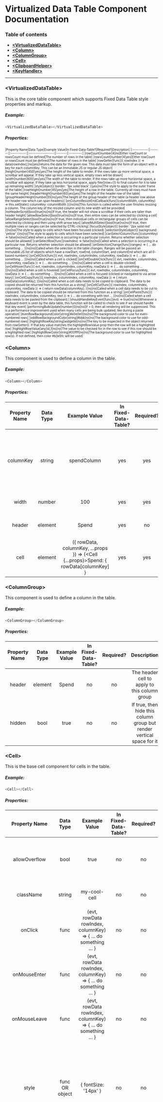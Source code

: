 # Virtualized Data Table Component Documentation

<h3>Table of contents</h3>

* **[&lt;VirtualizedDataTable&gt;](#user-content-&lt;VirtualizedDataTable&gt;)**
* **[&lt;Column&gt;](#user-content-&lt;Column&gt;)**
* **[&lt;ColumnGroup&gt;](#user-content-&lt;ColumnGroup&gt;)**
* **[&lt;Cell&gt;](#user-content-&lt;Cell&gt;)**
* **[&lt;ClipboardHelper&gt;](#user-content-&lt;ClipboardHelper&gt;)**
* **[&lt;KeyHandler&gt;](#user-content-&lt;KeyHandler&gt;)**

---

<h3>&lt;VirtualizedDataTable&gt;</h3>

This is the core table component which supports Fixed Data Table style properties and markup.
<h5>Example:</h5>

``` javascript
<VirtualizedDataTable></VirtualizedDataTable>
```

<h5>Properties:</h5>

<p style="font-size: 10px">
|Property Name|Data Type|Example Value|In Fixed-Data-Table?|Required?|Description|
|:-----------:|:-------:|:-----------:|:------------------:|:-------:|:---------:|
|rowCount|number|4|no|Either rowCount or rowsCount must be defined|The number of rows in the table|
|rowsCount|number|4|yes|Either rowCount or rowsCount must be defined|The number of rows in the table|
|rowGetter|func|({ rowIndex }) => data[rowIndex];|no|yes|returns the data for the given row.  This data must take the form of an object with a key for each columnKey.  This can be an Immutable.JS or regular JS object|
|height|number|450|yes|yes|The height of the table to render.  If the rows take up more vertical space, a scrollbar will appear.  If they take up less vertical space, empty rows will be drawn|
|width|number|800|yes|yes|The width of the table to render.  If the rows take up more horizontal space, a scrollbar will appear.  If they take up less horizontal space, apply flexGrow={1} to final column for it to take up remaining width|
|style|object|{ border: '1px solid black' }|yes|no|The style to apply to the outer frame of the table|
|rowHeight|number|45|yes|yes|The height of a row in the table.  Currently all rows must have the same height|
|headerHeight|number|60|yes|yes|The height of the header row of the table|
|groupHeaderHeight|number|55|no|yes|The height of the group header of the table (a header row above the header row which can span headers)|
|onColumnResizeEndCallback|func|(columnWidth, columnKey) => this.setState({ columnKey: columnWidth })|no|no|This function is called when the user finishes resizing a column.  The column key of the resized column and its new width will be provided|
|noHeaderScroll|bool|true|no|no|If true, the header will not show a scrollbar if their cells are taller than header height|
|allowRowSelect|bool|true|no|no|If true, then entire rows can be selected by clicking a cell|
|allowRangeSelect|bool|true|no|no|If true, then individual cells or rectangular groups of cells can be selected by clicking and then using shift-arrow keys|
|allowMultiSelect|bool|true|no|no|If true, then multiple rows or ranges can be selected by CTRL-clicking|
|focusStyle|object|{ border: '2px solid red' }|no|no|The style to apply to cells which have been focused (clicked)
|selectionStyle|object|{ background: 'yellow' }|no|no|The style to apply to cells which have been selected|
|canSelectColumn|func|(columnKey) => false|no|no|Called when a selection is occurring in a particular column.  Returns whether selection should be allowed|
|canSelectRow|func|(rowIndex) => false|no|no|Called when a selection is occurring in a particular row.  Returns whether selection should be allowed|
|onSelectionChange|func|(ranges) => { ... do something ... }|no|no|Called when the selection in the table changes.  Ranges will be passed an Immutable.JS list of objects which have a rowStart, rowEnd, columnStart, and columnEnd which are all 0-based numbers|
|onCellClick|func|({ evt, rowIndex, columnIndex, columnKey, rowData }) => { ... do something ... }|no|no|Called when a cell is clicked|
|onCellDoubleClick|func|({ evt, rowIndex, columnIndex, columnKey, rowData }) => { ... do something ... }|no|no|Called when a cell is double-clicked|
|onCellHover|func|({ evt, rowIndex, columnIndex, columnKey, rowData }) => { ... do something ... }|no|no|Called when a cell is hovered|
|onCellFocus|func|({ evt, rowIndex, columnIndex, columnKey, rowData }) => { ... do something ... }|no|no|Called when a cell is focused (clicked or navigated to via arrow keys)|
|onCellCopy|func|({ rowIndex, columnIndex, columnKey, rowData }) => { return rowData[columnKey]; }|no|no|Called when a cell data needs to be copied to clipboard.  The data to be copied should be returned from this function as a string|
|onCellCut|func|({ rowIndex, columnIndex, columnKey, rowData }) => { return rowData[columnKey]; }|no|no|Called when a cell data needs to be cut to clipboard.  The data to be copied should be returned from this function as a string|
|onCellPaste|func|({ rowIndex, columnIndex, columnKey, text }) => { ... do something with text ... }|no|no|Called when a cell data needs to be pasted from the clipboard.|
|shouldHandleKeyEvent|func|(evt) => true|no|no|Whenever a keyboard event is seen by the data table, this function will be called to check to see if we should handle that key event|
|performingBulkUpdate|number|0|no|no|If > 0, then all rendering will be suppressed.  This is a performance improvement used when many cells are being bulk updated, like during a paste operation|
|evenRowBackgroundColor|string|#e0e0e0|no|no|The background color to use for even-numbered rows|
|oddRowBackgroundColor|string|#bbb|no|no|The background color to use for odd-numbered rows|
|highlightRowKey|string|widgetId|no|no|The key to be inspected in the object returned from rowGetter().  If that key value matches the highlightRowValue prop then the row will be a highlighted row|
|highlightRowValue|any|id_1|no|no|The value to be checked for in the row to see if this row should be a highlighted row|
|highlightRowColor|string|#00ffff|no|no|The background color to use for highlighted row(s).  If not defined, then color #b3e5fc will be used|
</p>

<h3>&lt;Column&gt;</h3>

This component is used to define a column in the table.
<h5>Example:</h5>

``` javascript
<Column></Column>
```

<h5>Properties:</h5>

|Property Name|Data Type|Example Value|In Fixed-Data-Table?|Required?|Description|
|:-----------:|:-------:|:-----------:|:------------------:|:-------:|:---------:|
|columnKey|string|spendColumn|yes|yes|The key to associate with this column, which will appear in callbacks associated with this column|
|width|number|100|yes|yes|The width of this column|
|header|element|<Cell>Spend</Cell>|yes|no|The header cell to apply to this column|
|cell|element|({ rowData, columnKey, ...props }) => (<Cell {...props}>Spend: { rowData[columnKey] }</Cell>|yes|yes|The cell to apply for regular rows in this column|

<h3>&lt;ColumnGroup&gt;</h3>

This component is used to define a column in the table.
<h5>Example:</h5>

``` javascript
<ColumnGroup></ColumnGroup>
```

<h5>Properties:</h5>

|Property Name|Data Type|Example Value|In Fixed-Data-Table?|Required?|Description|
|:-----------:|:-------:|:-----------:|:------------------:|:-------:|:---------:|
|header|element|<Cell>Spend</Cell>|no|no|The header cell to apply to this column group|
|hidden|bool|true|no|no|If true, then hide this column group but render vertical space for it|

<h3>&lt;Cell&gt;</h3>

This is the base cell component for cells in the table.
<h5>Example:</h5>

``` javascript
<Cell></Cell>
```

<h5>Properties:</h5>

|Property Name|Data Type|Example Value|In Fixed-Data-Table?|Required?|Description|
|:-----------:|:-------:|:-----------:|:------------------:|:-------:|:---------:|
|allowOverflow|bool|true|no|no|If true, then contents of the cell will not be clipped to the cell boundary|
|className|string|my-cool-cell|no|no|A CSS class name to assign to this cell|
|onClick|func|(evt, rowData rowIndex, columnKey) => { ... do something ... }|no|no|Callback for clicks in this cell|
|onMouseEnter|func|(evt, rowData rowIndex, columnKey) => { ... do something ... }|no|no|Callback for mouseEnter event in this cell|
|onMouseLeave|func|(evt, rowData rowIndex, columnKey) => { ... do something ... }|no|no|Callback for mouseLeave event in this cell|
|style|func OR object|{ fontSize: '14px' }|no|no|Style to use for this cell.  If style should vary based on rowIndex or columnKey, then implement a function and it will be called with (rowData, rowIndex, columnKey)|
|mountRenderDelay|number|50|no|no|A delay timeout in msec between cell mount and when the cell contents are rendered.  Useful if your cell is expensive to render as this can help avoid rendering you cell while the user is scrolling past it|

<h3>&lt;ClipboardHelper&gt;</h3>

This is a non-rendering helper component which can handle copy/paste messages
<h5>Example:</h5>

``` javascript
<ClipboardHelper></ClipboardHelper>
```

<h5>Properties:</h5>

|Property Name|Data Type|Example Value|In Fixed-Data-Table?|Required?|Description|
|:-----------:|:-------:|:-----------:|:------------------:|:-------:|:---------:|
|onCopy|func|(evt) => { ... add data to evt clipboard ... }|no|no|Called when a clipboard copy operation happens|
|onCut|func|(evt) => { ... add data to evt clipboard ... }|no|no|Called when a clipboard cut operation happens|
|onPaste|func|(evt) => { ... do something with evt clipboard ... }|no|no|Called when a clipboard paste operation happens|
|getInputRef|func|() => this._gridRef;|no|no|If defined, it returns a reference to a React component which needs to contain the clipboard event target in order for the component to issue the onCut/onCopy/onPaste events|
|allowInputCutCopy|bool|true|no|no|If true, allow cut/copy from input DOM elements|
|allowEditableCutCopy|bool|true|no|no|If true, allow cut/copy from editable DOM elements|
|allowInputPaste|bool|true|no|no|If true, allow paste to input DOM elements|
|allowEditablePaste|bool|true|no|no|If true, allow paste to editable DOM elements|
|pushBulkUpdate|func|() => this.setState({ bulk: this.state.bulk + 1 })|no|no|If defined, this callback will be called when a bulk paste operation begins.  You should use this to send performingBulkUpdate to the VirtualizedDataTable for performance reasons on paste|
|popBulkUpdate|func|() => this.setState({ bulk: this.state.bulk - 1 })|no|no|If defined, this callback will be called when a bulk paste operation ends.  You should use this to send performingBulkUpdate to the VirtualizedDataTable for performance reasons on paste|

<h3>&lt;KeyHandler&gtl</h3>

This is a non-rendering helper component which can handle keyboard messages
<h5>Example:</h5>

``` javascript
<KeyHandler></KeyHandler>
```

<h5>Properties:</h5>

|Property Name|Data Type|Example Value|In Fixed-Data-Table?|Required?|Description|
|:-----------:|:-------:|:-----------:|:------------------:|:-------:|:---------:|
|keys|array of strings|['ArrowUp', 'ArrowDown']|no|no|If provided, only handle key events for the given key codes|
|onKey|func|(evt) => { ... do something with this key event ... }|no|yes|called when a keyboard event occurs
|ignoreInput|bool|true|no|no|if true, ignore keyboard events coming from input DOM elements|
|getInputRef|func|() => this._keySrcRef;|no|no|If defined, then only consider key events coming from within the React component returned from this callback|
